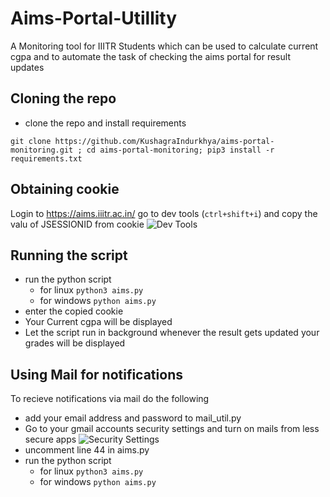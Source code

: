 # Aims-Portal-Utillity
A Monitoring tool for IIITR Students which can be used to calculate current cgpa and to automate the task of checking the aims portal for result updates

## Cloning the repo
- clone the repo and install requirements

```git clone https://github.com/KushagraIndurkhya/aims-portal-monitoring.git ; cd aims-portal-monitoring; pip3 install -r requirements.txt```

## Obtaining cookie
Login to https://aims.iiitr.ac.in/
go to dev tools (```ctrl+shift+i```) and copy the valu of JSESSIONID from cookie
![Dev Tools](/static/cookie.png)

## Running the script
- run the python script
  - for linux ```python3 aims.py```
  - for windows ```python aims.py```
- enter the copied cookie
- Your Current cgpa will be displayed
- Let the script run in background whenever the result gets updated your grades will be displayed

## Using Mail for notifications
To recieve notifications via mail do the following
- add your email address and password to mail_util.py
- Go to your gmail accounts security settings and turn on mails from less secure apps
![Security Settings](/static/gs.png)
- uncomment line 44 in aims.py
- run the python script
  - for linux ```python3 aims.py```
  - for windows ```python aims.py```
